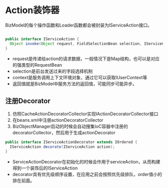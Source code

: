 # Action装饰器

BizModel的每个操作函数和Loader函数都会被封装为IServiceAction接口。

```java

public interface IServiceAction {
  Object invoke(Object request, FieldSelectionBean selection, IServiceContext context);
}
````

* request是传递给action的请求数据，一般情况下是Map结构，也可以是对应的强类型的RequestBean
* selection是前台发送过来的字段选择机制
* context是服务调用上下文环境对象，通过它可以获取IUserContext等
* 返回值就是BizModel中服务方法的返回值，可能同步可能异步。

## 注册Decorator

1. 仿照CacheActionDecoratorCollector实现IActionDecoratorCollector接口
2. 在beans.xml中注册actionDecoratorCollector
3. BizObjectManager启动的时候会自动搜集IoC容器中注册的decoratorCollector，然后用于生成actionDecorator

```java
public interface IServiceActionDecorator extends IOrdered {
  IServiceAction decorate(IServiceAction action);
}
```

* ServiceActionDecorator在初始化的时候会作用于serviceAction，从而构建得到一个装饰后的IServiceAction
* decorator具有优先级顺序设置，在应用之前会按照优先级排队，order值小的排在前面。
